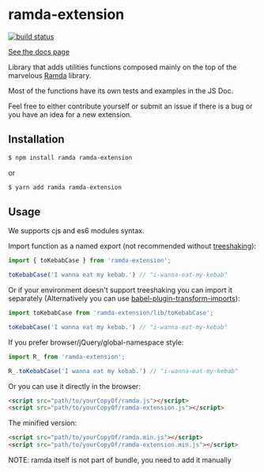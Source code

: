 # ramda-extension

[![build status](https://img.shields.io/travis/tommmyy/ramda-extension/master.svg?style=flat-square)](https://travis-ci.org/tommmyy/ramda-extension)

[See the docs page](https://ramda-extension.firebaseapp.com)

Library that adds utilities functions composed mainly on the top of the marvelous [Ramda](http://ramdajs.com) library.

Most of the functions have its own tests and examples in the JS Doc.

Feel free to either contribute yourself or submit an issue if there is a bug or you have an idea for a new extension.

## Installation

```bash
$ npm install ramda ramda-extension
```

or

```bash
$ yarn add ramda ramda-extension
```

## Usage

We supports cjs and es6 modules syntax.

Import function as a named export (not recommended without [treeshaking](https://webpack.js.org/guides/tree-shaking/)):

```js
import { toKebabCase } from 'ramda-extension';

toKebabCase('I wanna eat my kebab.') // "i-wanna-eat-my-kebab"
```
Or if your environment doesn't support treeshaking you can import it separately (Alternatively you can use [babel-plugin-transform-imports](https://www.npmjs.com/package/babel-plugin-transform-imports)):

```js
import toKebabCase from 'ramda-extension/lib/toKebabCase';

toKebabCase('I wanna eat my kebab.') // "i-wanna-eat-my-kebab"
```

If you prefer browser/jQuery/global-namespace style:

```js
import R_ from 'ramda-extension';

R_.toKebabCase('I wanna eat my kebab.') // "i-wanna-eat-my-kebab"
```

Or you can use it directly in the browser:

```html
<script src="path/to/yourCopyOf/ramda.js"></script>
<script src="path/to/yourCopyOf/ramda-extension.js"></script>
```

The minified version:

```html
<script src="path/to/yourCopyOf/ramda.min.js"></script>
<script src="path/to/yourCopyOf/ramda-extension.min.js"></script>
```

NOTE: ramda itself is not part of bundle, you need to add it manually